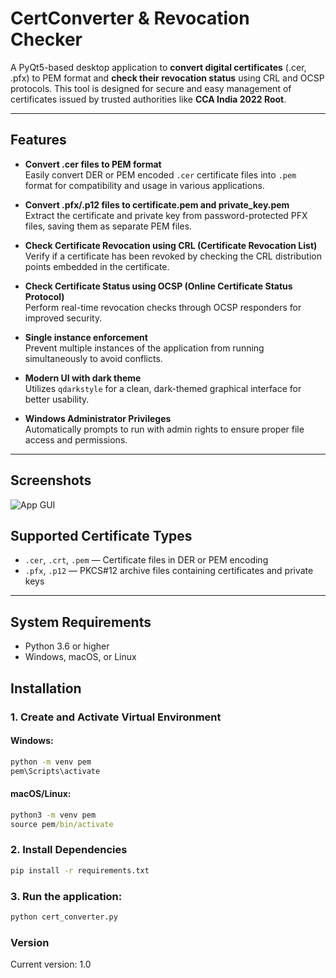 # CertConverter & Revocation Checker

A PyQt5-based desktop application to **convert digital certificates** (.cer, .pfx) to PEM format and **check their revocation status** using CRL and OCSP protocols. This tool is designed for secure and easy management of certificates issued by trusted authorities like **CCA India 2022 Root**.

---

## Features

- **Convert .cer files to PEM format**  
  Easily convert DER or PEM encoded `.cer` certificate files into `.pem` format for compatibility and usage in various applications.

- **Convert .pfx/.p12 files to certificate.pem and private_key.pem**  
  Extract the certificate and private key from password-protected PFX files, saving them as separate PEM files.

- **Check Certificate Revocation using CRL (Certificate Revocation List)**  
  Verify if a certificate has been revoked by checking the CRL distribution points embedded in the certificate.

- **Check Certificate Status using OCSP (Online Certificate Status Protocol)**  
  Perform real-time revocation checks through OCSP responders for improved security.

- **Single instance enforcement**  
  Prevent multiple instances of the application from running simultaneously to avoid conflicts.

- **Modern UI with dark theme**  
  Utilizes `qdarkstyle` for a clean, dark-themed graphical interface for better usability.

- **Windows Administrator Privileges**  
  Automatically prompts to run with admin rights to ensure proper file access and permissions.

---

## Screenshots

![App GUI]([https://www.managexindia.com/GUI.png](https://github.com/Aniketc068/CertCheckAndConvert/blob/main/GUI.png))

## Supported Certificate Types

- `.cer`, `.crt`, `.pem` — Certificate files in DER or PEM encoding  
- `.pfx`, `.p12` — PKCS#12 archive files containing certificates and private keys

---

## System Requirements

- Python 3.6 or higher
- Windows, macOS, or Linux

## Installation

### 1. Create and Activate Virtual Environment

#### Windows:
```cmd
python -m venv pem
pem\Scripts\activate
```

#### macOS/Linux:
```cmd
python3 -m venv pem
source pem/bin/activate
```

### 2. Install Dependencies
```cmd
pip install -r requirements.txt
```
### 3. Run the application:
```cmd
python cert_converter.py
```

### Version
Current version: 1.0
